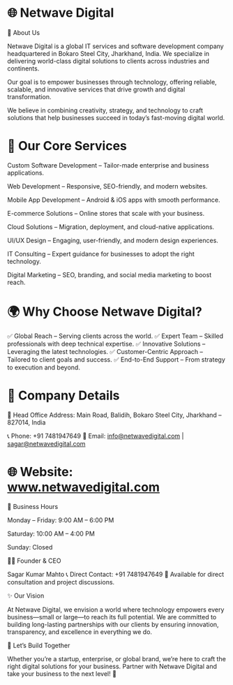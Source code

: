 # 🌐 Netwave Digital
🚀 About Us

Netwave Digital is a global IT services and software development company headquartered in Bokaro Steel City, Jharkhand, India.
We specialize in delivering world-class digital solutions to clients across industries and continents.

Our goal is to empower businesses through technology, offering reliable, scalable, and innovative services that drive growth and digital transformation.

We believe in combining creativity, strategy, and technology to craft solutions that help businesses succeed in today’s fast-moving digital world.

# 💼 Our Core Services

Custom Software Development – Tailor-made enterprise and business applications.

Web Development – Responsive, SEO-friendly, and modern websites.

Mobile App Development – Android & iOS apps with smooth performance.

E-commerce Solutions – Online stores that scale with your business.

Cloud Solutions – Migration, deployment, and cloud-native applications.

UI/UX Design – Engaging, user-friendly, and modern design experiences.

IT Consulting – Expert guidance for businesses to adopt the right technology.

Digital Marketing – SEO, branding, and social media marketing to boost reach.

# 🌍 Why Choose Netwave Digital?

✅ Global Reach – Serving clients across the world.
✅ Expert Team – Skilled professionals with deep technical expertise.
✅ Innovative Solutions – Leveraging the latest technologies.
✅ Customer-Centric Approach – Tailored to client goals and success.
✅ End-to-End Support – From strategy to execution and beyond.

# 🏢 Company Details

📍 Head Office Address:
Main Road, Balidih,
Bokaro Steel City, Jharkhand – 827014, India

📞 Phone: +91 7481947649
📧 Email: info@netwavedigital.com
 | sagar@netwavedigital.com

# 🌐 Website: www.netwavedigital.com

📅 Business Hours

Monday – Friday: 9:00 AM – 6:00 PM

Saturday: 10:00 AM – 4:00 PM

Sunday: Closed

👨‍💻 Founder & CEO

Sagar Kumar Mahto
📞 Direct Contact: +91 7481947649
💬 Available for direct consultation and project discussions.

✨ Our Vision

At Netwave Digital, we envision a world where technology empowers every business—small or large—to reach its full potential.
We are committed to building long-lasting partnerships with our clients by ensuring innovation, transparency, and excellence in everything we do.

📢 Let’s Build Together

Whether you’re a startup, enterprise, or global brand, we’re here to craft the right digital solutions for your business.
Partner with Netwave Digital and take your business to the next level! 🚀
